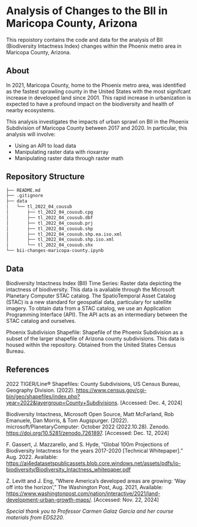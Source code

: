 # Analysis of Changes to the BII in Maricopa County, Arizona
This repoistory contains the code and data for the analysis of BII (Biodiversity Intactness Index) changes within the Phoenix metro area in Maricopa County, Arizona. 

## About
In 2021, Maricopa County, home to the Phoenix metro area, was identified as the fastest sprawling county in the United States with the most signifcant increase in developed land since 2001. This rapid increase in urbanization is expected to have a profound impact on the biodiversity and health of nearby ecosystems.

This analysis investigates the impacts of urban sprawl on BII in the Phoenix Subdivision of Maricopa County between 2017 and 2020. In particular, this analysis will involve:
- Using an API to load data
- Manipulating raster data with rioxarray
- Manipulating raster data through raster math

## Repository Structure
```bash
├── README.md
├── .gitignore
├── data
│   └── tl_2022_04_cousub
│       ├── tl_2022_04_cousub.cpg
│       ├── tl_2022_04_cousub.dbf
│       ├── tl_2022_04_cousub.prj
│       ├── tl_2022_04_cousub.shp
│       ├── tl_2022_04_cousub.shp.ea.iso.xml
│       ├── tl_2022_04_cousub.shp.iso.xml
│       └── tl_2022_04_cousub.shx  
└── bii-changes-maricopa-county.ipynb
```

## Data
Biodiversity Intactness Index (BII) Time Series: Raster data depicting the intactness of biodiversity. This data is avaliable through the Microsoft Planetary Computer STAC catalog. The SpatioTemporal Asset Catalog (STAC) is a new standard for geospatial data, particulary for satellite imagery. To obtain data from a STAC catalog, we use an Application Programming Interface (API). The API acts as an intermediary between the STAC catalog and ourselves.

Phoenix Subdivision Shapefile: Shapefile of the Phoenix Subdivision as a subset of the larger shapefile of Arizona county subdivisions. This data is housed within the repository. Obtained from the United States Census Bureau.

## References
2022 TIGER/Line® Shapefiles: County Subdivisions, US Census Bureau, Geography Division. (2022). https://www.census.gov/cgi-bin/geo/shapefiles/index.php?year=2022&layergroup=County+Subdivisions. [Accessed: Dec. 4, 2024]

Biodiversity Intactness, Microsoft Open Source, Matt McFarland, Rob Emanuele, Dan Morris, & Tom Augspurger. (2022). microsoft/PlanetaryComputer: October 2022 (2022.10.28). Zenodo. https://doi.org/10.5281/zenodo.7261897. [Accessed: Dec. 12, 2024]

F. Gassert, J. Mazzarello, and S. Hyde, “Global 100m Projections of Biodiversity Intactness for the years 2017-2020 [Technical Whitepaper].” Aug. 2022. Available: https://ai4edatasetspublicassets.blob.core.windows.net/assets/pdfs/io-biodiversity/Biodiversity_Intactness_whitepaper.pdf

Z. Levitt and J. Eng, “Where America’s developed areas are growing: ‘Way off into the horizon’,” The Washington Post, Aug. 2021, Available: https://www.washingtonpost.com/nation/interactive/2021/land-development-urban-growth-maps/. [Accessed: Nov. 22, 2024]

*Special thank you to Professor Carmen Galaz García and her course materials from EDS220.*

